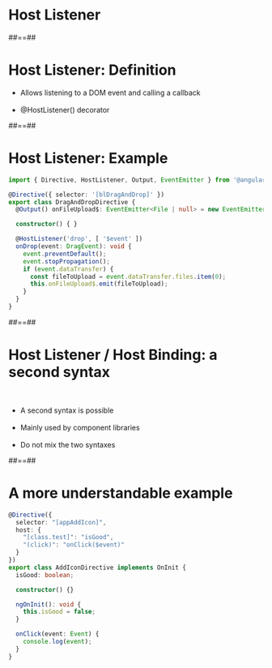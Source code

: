 <!-- .slide: class="transition-bg-sfeir-2" -->

# Host Listener

##==##

<!-- .slide-->
# Host Listener: Definition

- Allows listening to a DOM event and calling a callback <br/><br/>
- @HostListener() decorator

##==##

<!-- .slide: class="inconsolata with-code" -->
# Host Listener: Example

```typescript
import { Directive, HostListener, Output, EventEmitter } from '@angular/core';

@Directive({ selector: '[blDragAndDrop]' })
export class DragAndDropDirective {
  @Output() onFileUpload$: EventEmitter<File | null> = new EventEmitter();

  constructor() { }

  @HostListener('drop', [ '$event' ])
  onDrop(event: DragEvent): void {
    event.preventDefault();
    event.stopPropagation();
    if (event.dataTransfer) {
      const fileToUpload = event.dataTransfer.files.item(0);
      this.onFileUpload$.emit(fileToUpload);
    }
  }
}
```
<!-- .element: class="big-code" -->

##==##

# Host Listener / Host Binding: a second syntax

<br/>

- A second syntax is possible <br/><br/>
- Mainly used by component libraries <br/><br/>
- Do not mix the two syntaxes

##==##

<!-- .slide: class="inconsolata with-code" -->
# A more understandable example

```typescript
@Directive({
  selector: "[appAddIcon]",
  host: {
    "[class.test]": "isGood",
    "(click)": "onClick($event)"
  }
})
export class AddIconDirective implements OnInit {
  isGood: boolean;

  constructor() {}

  ngOnInit(): void {
    this.isGood = false;
  }

  onClick(event: Event) {
    console.log(event);
  }
}
```
<!-- .element: class="small-code" -->

